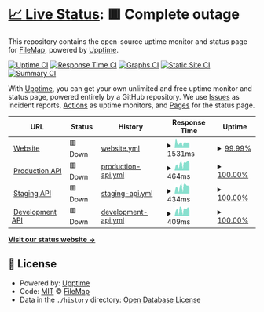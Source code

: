 # [📈 Live Status](https://status.filemap.net): <!--live status--> **🟥 Complete outage**

This repository contains the open-source uptime monitor and status page for [FileMap](https://filemap.net), powered by [Upptime](https://github.com/upptime/upptime).

[![Uptime CI](https://github.com/FileMap/status/workflows/Uptime%20CI/badge.svg)](https://github.com/FileMap/status/actions?query=workflow%3A%22Uptime+CI%22)
[![Response Time CI](https://github.com/FileMap/status/workflows/Response%20Time%20CI/badge.svg)](https://github.com/FileMap/status/actions?query=workflow%3A%22Response+Time+CI%22)
[![Graphs CI](https://github.com/FileMap/status/workflows/Graphs%20CI/badge.svg)](https://github.com/FileMap/status/actions?query=workflow%3A%22Graphs+CI%22)
[![Static Site CI](https://github.com/FileMap/status/workflows/Static%20Site%20CI/badge.svg)](https://github.com/FileMap/status/actions?query=workflow%3A%22Static+Site+CI%22)
[![Summary CI](https://github.com/FileMap/status/workflows/Summary%20CI/badge.svg)](https://github.com/FileMap/status/actions?query=workflow%3A%22Summary+CI%22)

With [Upptime](https://upptime.js.org), you can get your own unlimited and free uptime monitor and status page, powered entirely by a GitHub repository. We use [Issues](https://github.com/FileMap/status/issues) as incident reports, [Actions](https://github.com/FileMap/status/actions) as uptime monitors, and [Pages](https://status.filemap.net) for the status page.

<!--start: status pages-->
<!-- This summary is generated by Upptime (https://github.com/upptime/upptime) -->
<!-- Do not edit this manually, your changes will be overwritten -->
<!-- prettier-ignore -->
| URL | Status | History | Response Time | Uptime |
| --- | ------ | ------- | ------------- | ------ |
| <img alt="" src="https://favicons.githubusercontent.com/filemap.net" height="13"> [Website](https://filemap.net/) | 🟥 Down | [website.yml](https://github.com/FileMap/status/commits/HEAD/history/website.yml) | <details><summary><img alt="Response time graph" src="./graphs/website/response-time-week.png" height="20"> 1531ms</summary><br><a href="https://status.filemap.net/history/website"><img alt="Response time 525" src="https://img.shields.io/endpoint?url=https%3A%2F%2Fraw.githubusercontent.com%2FFileMap%2Fstatus%2FHEAD%2Fapi%2Fwebsite%2Fresponse-time.json"></a><br><a href="https://status.filemap.net/history/website"><img alt="24-hour response time 8031" src="https://img.shields.io/endpoint?url=https%3A%2F%2Fraw.githubusercontent.com%2FFileMap%2Fstatus%2FHEAD%2Fapi%2Fwebsite%2Fresponse-time-day.json"></a><br><a href="https://status.filemap.net/history/website"><img alt="7-day response time 1531" src="https://img.shields.io/endpoint?url=https%3A%2F%2Fraw.githubusercontent.com%2FFileMap%2Fstatus%2FHEAD%2Fapi%2Fwebsite%2Fresponse-time-week.json"></a><br><a href="https://status.filemap.net/history/website"><img alt="30-day response time 636" src="https://img.shields.io/endpoint?url=https%3A%2F%2Fraw.githubusercontent.com%2FFileMap%2Fstatus%2FHEAD%2Fapi%2Fwebsite%2Fresponse-time-month.json"></a><br><a href="https://status.filemap.net/history/website"><img alt="1-year response time 525" src="https://img.shields.io/endpoint?url=https%3A%2F%2Fraw.githubusercontent.com%2FFileMap%2Fstatus%2FHEAD%2Fapi%2Fwebsite%2Fresponse-time-year.json"></a></details> | <details><summary><a href="https://status.filemap.net/history/website">99.99%</a></summary><a href="https://status.filemap.net/history/website"><img alt="All-time uptime 100.00%" src="https://img.shields.io/endpoint?url=https%3A%2F%2Fraw.githubusercontent.com%2FFileMap%2Fstatus%2FHEAD%2Fapi%2Fwebsite%2Fuptime.json"></a><br><a href="https://status.filemap.net/history/website"><img alt="24-hour uptime 99.95%" src="https://img.shields.io/endpoint?url=https%3A%2F%2Fraw.githubusercontent.com%2FFileMap%2Fstatus%2FHEAD%2Fapi%2Fwebsite%2Fuptime-day.json"></a><br><a href="https://status.filemap.net/history/website"><img alt="7-day uptime 99.99%" src="https://img.shields.io/endpoint?url=https%3A%2F%2Fraw.githubusercontent.com%2FFileMap%2Fstatus%2FHEAD%2Fapi%2Fwebsite%2Fuptime-week.json"></a><br><a href="https://status.filemap.net/history/website"><img alt="30-day uptime 100.00%" src="https://img.shields.io/endpoint?url=https%3A%2F%2Fraw.githubusercontent.com%2FFileMap%2Fstatus%2FHEAD%2Fapi%2Fwebsite%2Fuptime-month.json"></a><br><a href="https://status.filemap.net/history/website"><img alt="1-year uptime 100.00%" src="https://img.shields.io/endpoint?url=https%3A%2F%2Fraw.githubusercontent.com%2FFileMap%2Fstatus%2FHEAD%2Fapi%2Fwebsite%2Fuptime-year.json"></a></details>
| <img alt="" src="https://favicons.githubusercontent.com/api.filemap.net" height="13"> [Production API](https://api.filemap.net/api/v1/) | 🟥 Down | [production-api.yml](https://github.com/FileMap/status/commits/HEAD/history/production-api.yml) | <details><summary><img alt="Response time graph" src="./graphs/production-api/response-time-week.png" height="20"> 464ms</summary><br><a href="https://status.filemap.net/history/production-api"><img alt="Response time 558" src="https://img.shields.io/endpoint?url=https%3A%2F%2Fraw.githubusercontent.com%2FFileMap%2Fstatus%2FHEAD%2Fapi%2Fproduction-api%2Fresponse-time.json"></a><br><a href="https://status.filemap.net/history/production-api"><img alt="24-hour response time 501" src="https://img.shields.io/endpoint?url=https%3A%2F%2Fraw.githubusercontent.com%2FFileMap%2Fstatus%2FHEAD%2Fapi%2Fproduction-api%2Fresponse-time-day.json"></a><br><a href="https://status.filemap.net/history/production-api"><img alt="7-day response time 464" src="https://img.shields.io/endpoint?url=https%3A%2F%2Fraw.githubusercontent.com%2FFileMap%2Fstatus%2FHEAD%2Fapi%2Fproduction-api%2Fresponse-time-week.json"></a><br><a href="https://status.filemap.net/history/production-api"><img alt="30-day response time 513" src="https://img.shields.io/endpoint?url=https%3A%2F%2Fraw.githubusercontent.com%2FFileMap%2Fstatus%2FHEAD%2Fapi%2Fproduction-api%2Fresponse-time-month.json"></a><br><a href="https://status.filemap.net/history/production-api"><img alt="1-year response time 558" src="https://img.shields.io/endpoint?url=https%3A%2F%2Fraw.githubusercontent.com%2FFileMap%2Fstatus%2FHEAD%2Fapi%2Fproduction-api%2Fresponse-time-year.json"></a></details> | <details><summary><a href="https://status.filemap.net/history/production-api">100.00%</a></summary><a href="https://status.filemap.net/history/production-api"><img alt="All-time uptime 100.00%" src="https://img.shields.io/endpoint?url=https%3A%2F%2Fraw.githubusercontent.com%2FFileMap%2Fstatus%2FHEAD%2Fapi%2Fproduction-api%2Fuptime.json"></a><br><a href="https://status.filemap.net/history/production-api"><img alt="24-hour uptime 99.99%" src="https://img.shields.io/endpoint?url=https%3A%2F%2Fraw.githubusercontent.com%2FFileMap%2Fstatus%2FHEAD%2Fapi%2Fproduction-api%2Fuptime-day.json"></a><br><a href="https://status.filemap.net/history/production-api"><img alt="7-day uptime 100.00%" src="https://img.shields.io/endpoint?url=https%3A%2F%2Fraw.githubusercontent.com%2FFileMap%2Fstatus%2FHEAD%2Fapi%2Fproduction-api%2Fuptime-week.json"></a><br><a href="https://status.filemap.net/history/production-api"><img alt="30-day uptime 100.00%" src="https://img.shields.io/endpoint?url=https%3A%2F%2Fraw.githubusercontent.com%2FFileMap%2Fstatus%2FHEAD%2Fapi%2Fproduction-api%2Fuptime-month.json"></a><br><a href="https://status.filemap.net/history/production-api"><img alt="1-year uptime 100.00%" src="https://img.shields.io/endpoint?url=https%3A%2F%2Fraw.githubusercontent.com%2FFileMap%2Fstatus%2FHEAD%2Fapi%2Fproduction-api%2Fuptime-year.json"></a></details>
| <img alt="" src="https://favicons.githubusercontent.com/api-staging.filemap.net" height="13"> [Staging API](https://api-staging.filemap.net/api/v1/) | 🟥 Down | [staging-api.yml](https://github.com/FileMap/status/commits/HEAD/history/staging-api.yml) | <details><summary><img alt="Response time graph" src="./graphs/staging-api/response-time-week.png" height="20"> 434ms</summary><br><a href="https://status.filemap.net/history/staging-api"><img alt="Response time 523" src="https://img.shields.io/endpoint?url=https%3A%2F%2Fraw.githubusercontent.com%2FFileMap%2Fstatus%2FHEAD%2Fapi%2Fstaging-api%2Fresponse-time.json"></a><br><a href="https://status.filemap.net/history/staging-api"><img alt="24-hour response time 262" src="https://img.shields.io/endpoint?url=https%3A%2F%2Fraw.githubusercontent.com%2FFileMap%2Fstatus%2FHEAD%2Fapi%2Fstaging-api%2Fresponse-time-day.json"></a><br><a href="https://status.filemap.net/history/staging-api"><img alt="7-day response time 434" src="https://img.shields.io/endpoint?url=https%3A%2F%2Fraw.githubusercontent.com%2FFileMap%2Fstatus%2FHEAD%2Fapi%2Fstaging-api%2Fresponse-time-week.json"></a><br><a href="https://status.filemap.net/history/staging-api"><img alt="30-day response time 512" src="https://img.shields.io/endpoint?url=https%3A%2F%2Fraw.githubusercontent.com%2FFileMap%2Fstatus%2FHEAD%2Fapi%2Fstaging-api%2Fresponse-time-month.json"></a><br><a href="https://status.filemap.net/history/staging-api"><img alt="1-year response time 523" src="https://img.shields.io/endpoint?url=https%3A%2F%2Fraw.githubusercontent.com%2FFileMap%2Fstatus%2FHEAD%2Fapi%2Fstaging-api%2Fresponse-time-year.json"></a></details> | <details><summary><a href="https://status.filemap.net/history/staging-api">100.00%</a></summary><a href="https://status.filemap.net/history/staging-api"><img alt="All-time uptime 100.00%" src="https://img.shields.io/endpoint?url=https%3A%2F%2Fraw.githubusercontent.com%2FFileMap%2Fstatus%2FHEAD%2Fapi%2Fstaging-api%2Fuptime.json"></a><br><a href="https://status.filemap.net/history/staging-api"><img alt="24-hour uptime 99.99%" src="https://img.shields.io/endpoint?url=https%3A%2F%2Fraw.githubusercontent.com%2FFileMap%2Fstatus%2FHEAD%2Fapi%2Fstaging-api%2Fuptime-day.json"></a><br><a href="https://status.filemap.net/history/staging-api"><img alt="7-day uptime 100.00%" src="https://img.shields.io/endpoint?url=https%3A%2F%2Fraw.githubusercontent.com%2FFileMap%2Fstatus%2FHEAD%2Fapi%2Fstaging-api%2Fuptime-week.json"></a><br><a href="https://status.filemap.net/history/staging-api"><img alt="30-day uptime 100.00%" src="https://img.shields.io/endpoint?url=https%3A%2F%2Fraw.githubusercontent.com%2FFileMap%2Fstatus%2FHEAD%2Fapi%2Fstaging-api%2Fuptime-month.json"></a><br><a href="https://status.filemap.net/history/staging-api"><img alt="1-year uptime 100.00%" src="https://img.shields.io/endpoint?url=https%3A%2F%2Fraw.githubusercontent.com%2FFileMap%2Fstatus%2FHEAD%2Fapi%2Fstaging-api%2Fuptime-year.json"></a></details>
| <img alt="" src="https://favicons.githubusercontent.com/api-dev.filemap.net" height="13"> [Development API](https://api-dev.filemap.net/api/v1/) | 🟥 Down | [development-api.yml](https://github.com/FileMap/status/commits/HEAD/history/development-api.yml) | <details><summary><img alt="Response time graph" src="./graphs/development-api/response-time-week.png" height="20"> 409ms</summary><br><a href="https://status.filemap.net/history/development-api"><img alt="Response time 506" src="https://img.shields.io/endpoint?url=https%3A%2F%2Fraw.githubusercontent.com%2FFileMap%2Fstatus%2FHEAD%2Fapi%2Fdevelopment-api%2Fresponse-time.json"></a><br><a href="https://status.filemap.net/history/development-api"><img alt="24-hour response time 228" src="https://img.shields.io/endpoint?url=https%3A%2F%2Fraw.githubusercontent.com%2FFileMap%2Fstatus%2FHEAD%2Fapi%2Fdevelopment-api%2Fresponse-time-day.json"></a><br><a href="https://status.filemap.net/history/development-api"><img alt="7-day response time 409" src="https://img.shields.io/endpoint?url=https%3A%2F%2Fraw.githubusercontent.com%2FFileMap%2Fstatus%2FHEAD%2Fapi%2Fdevelopment-api%2Fresponse-time-week.json"></a><br><a href="https://status.filemap.net/history/development-api"><img alt="30-day response time 486" src="https://img.shields.io/endpoint?url=https%3A%2F%2Fraw.githubusercontent.com%2FFileMap%2Fstatus%2FHEAD%2Fapi%2Fdevelopment-api%2Fresponse-time-month.json"></a><br><a href="https://status.filemap.net/history/development-api"><img alt="1-year response time 506" src="https://img.shields.io/endpoint?url=https%3A%2F%2Fraw.githubusercontent.com%2FFileMap%2Fstatus%2FHEAD%2Fapi%2Fdevelopment-api%2Fresponse-time-year.json"></a></details> | <details><summary><a href="https://status.filemap.net/history/development-api">100.00%</a></summary><a href="https://status.filemap.net/history/development-api"><img alt="All-time uptime 100.00%" src="https://img.shields.io/endpoint?url=https%3A%2F%2Fraw.githubusercontent.com%2FFileMap%2Fstatus%2FHEAD%2Fapi%2Fdevelopment-api%2Fuptime.json"></a><br><a href="https://status.filemap.net/history/development-api"><img alt="24-hour uptime 99.99%" src="https://img.shields.io/endpoint?url=https%3A%2F%2Fraw.githubusercontent.com%2FFileMap%2Fstatus%2FHEAD%2Fapi%2Fdevelopment-api%2Fuptime-day.json"></a><br><a href="https://status.filemap.net/history/development-api"><img alt="7-day uptime 100.00%" src="https://img.shields.io/endpoint?url=https%3A%2F%2Fraw.githubusercontent.com%2FFileMap%2Fstatus%2FHEAD%2Fapi%2Fdevelopment-api%2Fuptime-week.json"></a><br><a href="https://status.filemap.net/history/development-api"><img alt="30-day uptime 100.00%" src="https://img.shields.io/endpoint?url=https%3A%2F%2Fraw.githubusercontent.com%2FFileMap%2Fstatus%2FHEAD%2Fapi%2Fdevelopment-api%2Fuptime-month.json"></a><br><a href="https://status.filemap.net/history/development-api"><img alt="1-year uptime 100.00%" src="https://img.shields.io/endpoint?url=https%3A%2F%2Fraw.githubusercontent.com%2FFileMap%2Fstatus%2FHEAD%2Fapi%2Fdevelopment-api%2Fuptime-year.json"></a></details>

<!--end: status pages-->

[**Visit our status website →**](https://status.filemap.net)

## 📄 License

- Powered by: [Upptime](https://github.com/upptime/upptime)
- Code: [MIT](./LICENSE) © [FileMap](https://filemap.net)
- Data in the `./history` directory: [Open Database License](https://opendatacommons.org/licenses/odbl/1-0/)
